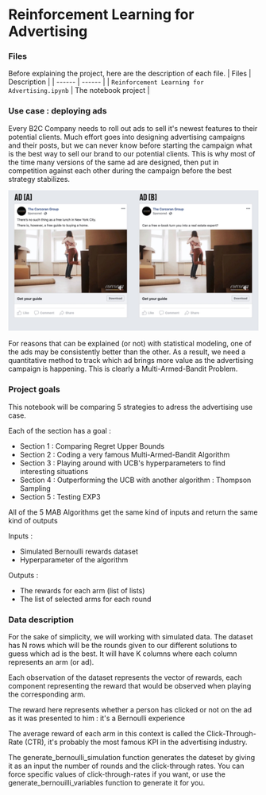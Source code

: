 # Reinforcement Learning for Advertising

### Files
Before explaining the project, here are the description of each file. 
| Files | Description |
| ------ | ------ |
| `Reinforcement Learning for Advertising.ipynb` | The notebook project |

### Use case : deploying ads
Every B2C Company needs to roll out ads to sell it's newest features to their potential clients. Much effort goes into designing advertising campaigns and their posts, but we can never know before starting the campaign what is the best way to sell our brand to our potential clients. This is why most of the time many versions of the same ad are designed, then put in competition against each other during the campaign before the best strategy stabilizes.

<img src="https://github.com/lbenbaccar/Reinforcement-Learning-for-Advertising/blob/main/example.jfif"/>

For reasons that can be explained (or not) with statistical modeling, one of the ads may be consistently better than the other. As a result, we need a quantitative method to track which ad brings more value as the advertising campaign is happening. This is clearly a Multi-Armed-Bandit Problem.

### Project goals
This notebook will be comparing 5 strategies to adress the advertising use case.

Each of the section has a goal :
- Section 1 : Comparing Regret Upper Bounds
- Section 2 : Coding a very famous Multi-Armed-Bandit Algorithm
- Section 3 : Playing around with UCB's hyperparameters to find interesting situations
- Section 4 : Outperforming the UCB with another algorithm : Thompson Sampling
- Section 5 : Testing EXP3

All of the 5 MAB Algorithms get the same kind of inputs and return the same kind of outputs

Inputs :
- Simulated Bernoulli rewards dataset
- Hyperparameter of the algorithm

Outputs :
- The rewards for each arm (list of lists)
- The list of selected arms for each round

### Data description
For the sake of simplicity, we will working with simulated data. The dataset has  N  rows which will be the rounds given to our different solutions to guess which ad is the best. It will have  K  columns where each column represents an arm (or ad).

Each observation of the dataset represents the vector of rewards, each component representing the reward that would be observed when playing the corresponding arm.

The reward here represents whether a person has clicked or not on the ad as it was presented to him : it's a Bernoulli experience

The average reward of each arm in this context is called the Click-Through-Rate (CTR), it's probably the most famous KPI in the advertising industry.

The generate_bernoulli_simulation function generates the dateset by giving it as an input the number of rounds and the click-through rates. You can force specific values of click-through-rates if you want, or use the generate_bernouilli_variables function to generate it for you.
